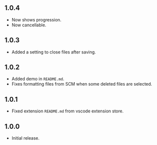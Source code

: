 ## 1.0.4
- Now shows progression.
- Now cancellable.

## 1.0.3
- Added a setting to close files after saving.

## 1.0.2
- Added demo in `README.md`.
- Fixes formatting files from SCM when some deleted files are selected.

## 1.0.1
- Fixed extension `README.md` from vscode extension store.

## 1.0.0
- Initial release.